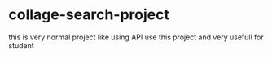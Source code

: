 # collage-search-project
this is very normal project like using API use this project and very usefull for student
